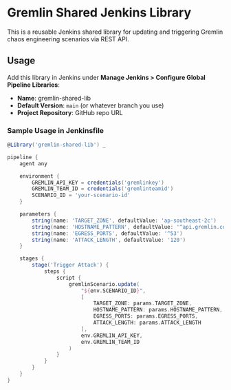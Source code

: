# Gremlin Shared Jenkins Library

This is a reusable Jenkins shared library for updating and triggering Gremlin chaos engineering scenarios via REST API.

## Usage

Add this library in Jenkins under **Manage Jenkins > Configure Global Pipeline Libraries**:

- **Name**: gremlin-shared-lib
- **Default Version**: `main` (or whatever branch you use)
- **Project Repository**: GitHub repo URL

### Sample Usage in Jenkinsfile

```groovy
@Library('gremlin-shared-lib') _

pipeline {
    agent any

    environment {
        GREMLIN_API_KEY = credentials('gremlinkey')
        GREMLIN_TEAM_ID = credentials('gremlinteamid')
        SCENARIO_ID = 'your-scenario-id'
    }

    parameters {
        string(name: 'TARGET_ZONE', defaultValue: 'ap-southeast-2c')
        string(name: 'HOSTNAME_PATTERN', defaultValue: '^api.gremlin.com')
        string(name: 'EGRESS_PORTS', defaultValue: '^53')
        string(name: 'ATTACK_LENGTH', defaultValue: '120')
    }

    stages {
        stage('Trigger Attack') {
            steps {
                script {
                    gremlinScenario.update(
                        "${env.SCENARIO_ID}",
                        [
                            TARGET_ZONE: params.TARGET_ZONE,
                            HOSTNAME_PATTERN: params.HOSTNAME_PATTERN,
                            EGRESS_PORTS: params.EGRESS_PORTS,
                            ATTACK_LENGTH: params.ATTACK_LENGTH
                        ],
                        env.GREMLIN_API_KEY,
                        env.GREMLIN_TEAM_ID
                    )
                }
            }
        }
    }
}

